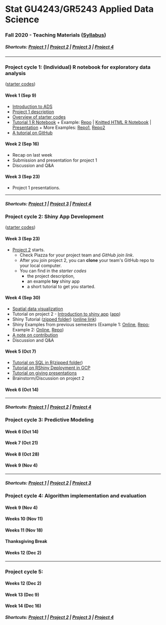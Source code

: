 # Stat GU4243/GR5243 Applied Data Science
### Fall 2020 - Teaching Materials ([Syllabus](/CourseInfo/G5243_ADS.md))

##### Shortcuts: [Project 1](#project-cycle-1-individual-r-notebook-for-exploratory-data-analysis) | [Project 2](#project-cycle-2-shiny-app-development) | [Project 3](#project-cycle-3-predictive-modeling) | [Project 4](#project-cycle-4-algorithm-implementation-and-evaluation)
----
### Project cycle 1: (Individual) R notebook for exploratory data analysis 

([starter codes](Projects_StarterCodes/Project1-RNotebook))

#### Week 1 (Sep 9)

+ [Introduction to ADS](Tutorials/wk1-Intro.pdf)
+ [Project 1 description](Projects_StarterCodes/Project1-RNotebook/doc/Proj1_desc.md)
+ [Overview of starter codes](Projects_StarterCodes/Project1-RNotebook)
+ [Tutorial 1 R Notebook](https://htmlpreview.github.io/?https://github.com/TZstatsADS/ADS_Teaching/blob/master/Tutorials/wk1-RNotebook/wk1-rnotebook.html) + Example: [Repo](https://github.com/TZstatsADS/Fall2018-Proj1-wanghouyaoleyao) | [Knitted HTML R Notebook](http://tzstatsads.github.io/tutorials/proj1_jiaqianyu.html) | [Presentation](https://www.youtube.com/watch?v=tBIuh_tZ98Q&feature=youtu.be) + More Examples: [Repo1](https://github.com/TZstatsADS/Spring2020-Project1-petkunm), [Repo2](https://github.com/TZstatsADS/Spring2020-Project1-zhangzhiyuan233)
+ [A tutorial on GitHub](Tutorials/wk1-GitHub_simplified)

#### Week 2 (Sep 16)

+ Recap on last week
+ Submission and presentation for project 1
+ Discussion and Q&A

#### Week 3 (Sep 23)

+ Project 1 presentations.


<!--[Finished student projects](https://github.com/TZstatsADS?utf8=✓&q=Fall2020-project1&type=&language=)-->

----
##### Shortcuts: [Project 1](#project-cycle-1-individual-r-notebook-for-exploratory-data-analysis) | [Project 3](#project-cycle-3-predictive-modeling) | [Project 4](#project-cycle-4-algorithm-implementation-and-evaluation)

### Project cycle 2: Shiny App Development

([starter codes](Projects_StarterCodes/Project2-ShinyApp))

#### Week 3 (Sep 23)

+ [Project 2](Projects_StarterCodes/Project2-ShinyApp) starts.
  	+ Check Piazza for your project team and *GitHub join link*.
  	+ After you join project 2, you can **clone** your team's GitHub repo to your local computer. 
  	+ You can find in the *starter codes* 
   		+ the project description, 
   		+ an example **toy** shiny app 
    	+ a short tutorial to get you started.

#### Week 4 (Sep 30)

+ [Spatial data visualization](Tutorials/wk4-DataVis.pdf)
+ Tutorial on project 2 - [Introduction to shiny app](http://tzstatsads.github.io/tutorials/wk3_Tutorial2.html) ([app](Projects_StarterCodes/Project2-ShinyApp/app/))
+ Shiny Tutorial ([zipped folder](Tutorials/wk4-Shiny_tutorial.zip)) ([online link](https://chengliangtang.shinyapps.io/shiny_tutorial_2017fall/))
+ Shiny Examples from previous semesters (Example 1: [Online](https://grac4ie.shinyapps.io/NYCshooting/), [Repo](https://github.com/TZstatsADS/fall2019-proj2--sec2-grp10); Example 2: [Online](https://rrl525.shinyapps.io/NYC-Government-Job/), [Repo](https://github.com/TZstatsADS/Spring2020-Project2-group-9))
+ [A note on contribution](/Projects_StarterCodes/Project2-ShinyApp/doc/a_note_on_contributions.md)
+ Discussion and Q&A

#### Week 5 (Oct 7)

+ [Tutorial on SQL in R](https://htmlpreview.github.io/?https://github.com/TZstatsADS/ADS_Teaching/blob/master/Tutorials/wk5-SQL%2BGCP/sql.html)([zipped folder](https://github.com/TZstatsADS/ADS_Teaching/blob/master/Tutorials/wk5-sql.zip))
+ [Tutorial on RShiny Deployment in GCP](https://htmlpreview.github.io/?https://github.com/TZstatsADS/ADS_Teaching/blob/master/Tutorials/wk5-SQL%2BGCP/Rshiny_GCP.html)
+ [Tutorial on giving presentations](Tutorials/MakingPresentation.pdf)
+ Brainstorm/Discussion on project 2

#### Week 6 (Oct 14)
<!--
+ Project 2 presentations
-->

<!--[Finished student projects](https://github.com/TZstatsADS?utf8=✓&q=Fall2020-project2&type=&language=)-->

----
##### Shortcuts: [Project 1](#project-cycle-1-individual-r-notebook-for-exploratory-data-analysis) | [Project 2](#project-cycle-2-shiny-app-development) | [Project 4](#project-cycle-4-algorithm-implementation-and-evaluation)

### Project cycle 3: Predictive Modeling
<!--
([starter codes](Projects_StarterCodes/Project3-FacialEmotionRecognition))
-->
#### Week 6 (Oct 14)
<!--
+ [Project 3](Projects_StarterCodes/Project3-FacialEmotionRecognition/doc/project3_desc.md) starts.
  + Check Piazza for your project team and GitHub join link.
  + After you join project 3, you can **clone** your team's GitHub repo to your local computer. 
  + You can find in the *starter codes* 
    + [Intro to Project 3](Projects_StarterCodes/Project3-FacialEmotionRecognition/doc/project3_desc.md) ([motivation](https://www.google.com/search?q=AI+cat+as+dog&sxsrf=ACYBGNRZNs6rZMCtrwrwPz_o0NXRQaOa6g:1571330905449&source=lnms&tbm=isch&sa=X&ved=0ahUKEwj7g8bj36PlAhUDVt8KHUHAANIQ_AUIEigB&biw=1517&bih=735#imgrc=inZcVvOGHsI6ZM))
    + an example `main.rmd` that provides an example structure for this project.  [Example `main.Rmd`](Projects_StarterCodes/Project3-FacialEmotionRecognition/doc/Main.Rmd)
-->
#### Week 7 (Oct 21)
<!--
+ Recap on [project 3 requirements](Projects_StarterCodes/Project3-FacialEmotionRecognition/doc/project3_desc.md) and [starter codes](Projects_StarterCodes/Project3-FacialEmotionRecognition/). 
+ Tutorials + Q&A
	+ Tutorials: [Basic Image Analysis](https://htmlpreview.github.io/?https://github.com/TZstatsADS/ADS_Teaching/blob/master/Tutorials/wk7-ImageAnalysis/EBImage&SIFT/imageanalysis.html) ([zipped folder](Tutorials/wk7-ImageAnalysis.zip)) + [Fiducial Detection](Tutorials/wk7-FiducialDetection.pdf) 
	+ Tutorial on [gradient boosting machines (GBM)](Tutorials/wk8-GBM_tutorial.pdf)
		+ [A shiny app on GBM](https://tz33cu.shinyapps.io/Tutorial7-GBM/) [[R codes](https://github.com/tz33cu/Data-Science-with-R/tree/master/Tutorials/Tutorial7-GBM)]
-->		
#### Week 8 (Oct 28) 
<!--
+ [Overview on predictive modeling](Tutorials/wk8-TutorialModelSelection.pdf)
+ Project submission checklist (on piazza)
+ Discussion
-->
#### Week 9 (Nov 4) 
<!--
+ Project 3 submission and presentations
-->

<!--[Finished student projects](https://github.com/TZstatsADS?utf8=✓&q=Fall2020-project3&type=&language=)-->

----
##### Shortcuts: [Project 1](#project-cycle-1-individual-r-notebook-for-exploratory-data-analysis) | [Project 2](#project-cycle-2-shiny-app-development) | [Project 3](#project-cycle-3-predictive-modeling) 

### Project cycle 4: Algorithm implementation and evaluation
<!--
([starter codes](Projects_StarterCodes/Project4-RecommenderSystem))
-->
#### Week 9 (Nov 4) 
<!--
+ Introduction to [Project 4](Projects_StarterCodes/Project4-RecommenderSystem/doc/project4_desc.md)
+ [Introduction to Recommender Systems](https://docs.google.com/presentation/d/1bA_uE5D3qnJDaf3DwZ-ZzmR641vVl32oO8pdZEbYafo/edit#slide=id.g643d58c4a4_0_11).
-->
#### Weeks 10 (Nov 11)
<!--
+ Recap on project 4 requirements.
+ Overview of the [starter codes](Projects_StarterCodes/Project4-RecommenderSystem)
+ [Overview of the reference papers](Projects_StarterCodes/Project4-RecommenderSystem/doc/Matrix%20Factorization.pdf).
+ [Method assignment](Projects_StarterCodes/Project4-RecommenderSystem/doc/Proj4_pairings_2020_Spring.pdf).
-->
#### Weeks 11 (Nov 18)
<!--
+ Team Meeting
-->
#### Thanksgiving Break

#### Weeks 12 (Dec 2)
<!--
+ Project 4 presentations
-->

<!--[Finished student projects](https://github.com/TZstatsADS?utf8=✓&q=Fall2020-project4&type=&language=)-->

----
### Project cycle 5: 

#### Weeks 12 (Dec 2)
<!--
+ Project 5 discussions
+ [Project 3 Summary](https://htmlpreview.github.io/?https://github.com/TZstatsADS/ADS_Teaching/blob/master/Tutorials/project3_summary.html)
-->
#### Week 13 (Dec 9)
<!--
+ Project 5 discussions
-->
#### Week 14 (Dec 16)
<!--
+ Project 5 presentations
-->

<!--[Finished student projects](https://github.com/TZstatsADS?utf8=✓&q=Fall2020-project5&type=&language=)-->

##### Shortcuts: [Project 1](#project-cycle-1-individual-r-notebook-for-exploratory-data-analysis) | [Project 2](#project-cycle-2-shiny-app-development) | [Project 3](#project-cycle-3-predictive-modeling) | [Project 4](#project-cycle-4-algorithm-implementation-and-evaluation)
